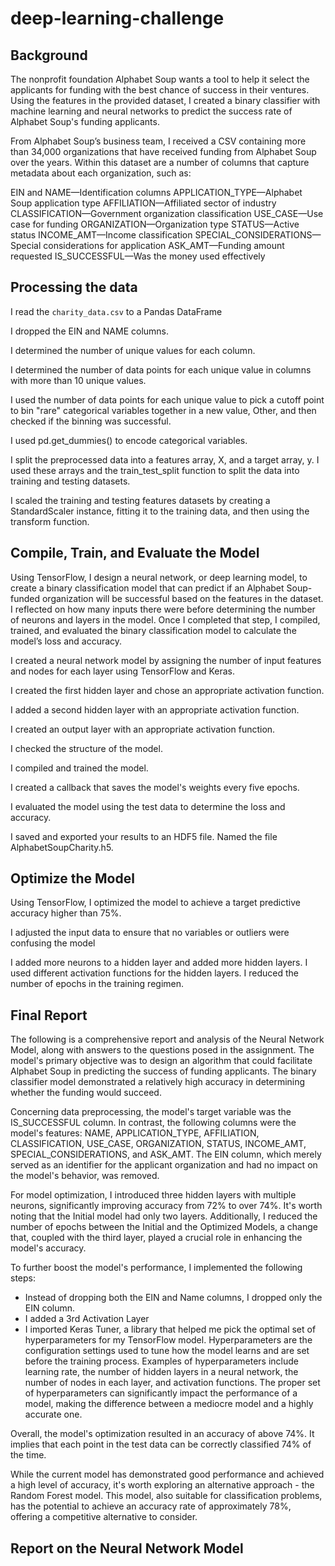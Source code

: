 # deep-learning-challenge

## Background

The nonprofit foundation Alphabet Soup wants a tool to help it select the applicants for funding with the best chance of success in their ventures. 
Using the features in the provided dataset, I created a binary classifier with machine learning and neural networks to predict the success rate of Alphabet Soup's funding applicants.

From Alphabet Soup’s business team, I received a CSV containing more than 34,000 organizations that have received funding from Alphabet Soup over the years. Within this dataset are a number of columns that capture metadata about each organization, such as:

EIN and NAME—Identification columns
APPLICATION_TYPE—Alphabet Soup application type
AFFILIATION—Affiliated sector of industry
CLASSIFICATION—Government organization classification
USE_CASE—Use case for funding
ORGANIZATION—Organization type
STATUS—Active status
INCOME_AMT—Income classification
SPECIAL_CONSIDERATIONS—Special considerations for application
ASK_AMT—Funding amount requested
IS_SUCCESSFUL—Was the money used effectively

## Processing the data

I read the `charity_data.csv` to a Pandas DataFrame

I dropped the EIN and NAME columns.

I determined the number of unique values for each column.

I determined the number of data points for each unique value in columns with more than 10 unique values.

I used the number of data points for each unique value to pick a cutoff point to bin "rare" categorical variables together in a new value, Other, and then checked if the binning was successful.

I used pd.get_dummies() to encode categorical variables.

I split the preprocessed data into a features array, X, and a target array, y. I used these arrays and the train_test_split function to split the data into training and testing datasets.

I scaled the training and testing features datasets by creating a StandardScaler instance, fitting it to the training data, and then using the transform function.

## Compile, Train, and Evaluate the Model

Using TensorFlow, I design a neural network, or deep learning model, to create a binary classification model that can predict if an Alphabet Soup-funded organization will be successful based on the features in the dataset. I reflected on how many inputs there were before determining the number of neurons and layers in the model. Once I completed that step, I compiled, trained, and evaluated the binary classification model to calculate the model’s loss and accuracy.

I created a neural network model by assigning the number of input features and nodes for each layer using TensorFlow and Keras.

I created the first hidden layer and chose an appropriate activation function.

I added a second hidden layer with an appropriate activation function.

I created an output layer with an appropriate activation function.

I checked the structure of the model.

I compiled and trained the model.

I created a callback that saves the model's weights every five epochs.

I evaluated the model using the test data to determine the loss and accuracy.

I saved and exported your results to an HDF5 file. Named the file AlphabetSoupCharity.h5.

## Optimize the Model
Using TensorFlow, I optimized the model to achieve a target predictive accuracy higher than 75%.

I adjusted the input data to ensure that no variables or outliers were confusing the model

I added more neurons to a hidden layer and added more hidden layers.
I used different activation functions for the hidden layers.
I reduced the number of epochs in the training regimen.

## Final Report

The following is a comprehensive report and analysis of the Neural Network Model, along with answers to the questions posed in the assignment. The model's primary objective was to design an algorithm that could facilitate Alphabet Soup in predicting the success of funding applicants. The binary classifier model demonstrated a relatively high accuracy in determining whether the funding would succeed.

Concerning data preprocessing, the model's target variable was the IS_SUCCESSFUL column. In contrast, the following columns were the model's features: NAME, APPLICATION_TYPE, AFFILIATION, CLASSIFICATION, USE_CASE, ORGANIZATION, STATUS, INCOME_AMT, SPECIAL_CONSIDERATIONS, and ASK_AMT. The EIN column, which merely served as an identifier for the applicant organization and had no impact on the model's behavior, was removed.

For model optimization, I introduced three hidden layers with multiple neurons, significantly improving accuracy from 72% to over 74%. It's worth noting that the Initial model had only two layers. Additionally, I reduced the number of epochs between the Initial and the Optimized Models, a change that, coupled with the third layer, played a crucial role in enhancing the model's accuracy. 

To further boost the model's performance, I implemented the following steps:

- Instead of dropping both the EIN and Name columns, I dropped only the EIN column. 
- I added a 3rd Activation Layer 
- I imported Keras Tuner, a library that helped me pick the optimal set of hyperparameters for my TensorFlow model. Hyperparameters are the configuration settings used to tune how the model learns and are set before the training process. Examples of hyperparameters include learning rate, the number of hidden layers in a neural network, the number of nodes in each layer, and activation functions. The proper set of hyperparameters can significantly impact the performance of a model, making the difference between a mediocre model and a highly accurate one.

Overall, the model's optimization resulted in an accuracy of above 74%. It implies that each point in the test data can be correctly classified 74% of the time. 

While the current model has demonstrated good performance and achieved a high level of accuracy, it's worth exploring an alternative approach - the Random Forest model. This model, also suitable for classification problems, has the potential to achieve an accuracy rate of approximately 78%, offering a competitive alternative to consider.

## Report on the Neural Network Model




